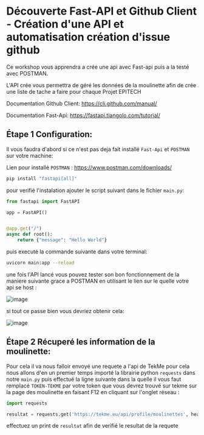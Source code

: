 # Découverte Fast-API et Github Client - Création d'une API et automatisation création d'issue github 

Ce workshop vous apprendra a crée une api avec Fast-api puis a la testé avec POSTMAN.

L'API crée vous permettra de géré les données de la moulinette afin de crée une liste de tache a faire pour chaque Projet EPITECH

Documentation Github Client:
https://cli.github.com/manual/

Documentation Fast-Api:
https://fastapi.tiangolo.com/tutorial/

## Étape 1 Configuration:

Il vous faudra d'abord si ce n'est pas deja fait installé `Fast-Api` et `POSTMAN` sur votre machine:

Lien pour installé `POSTMAN` : https://www.postman.com/downloads/

``` bash
pip install "fastapi[all]"
```

pour verifié l'instalation ajouter le script suivant dans le fichier `main.py`:

``` py
from fastapi import FastAPI

app = FastAPI()


@app.get("/")
async def root():
    return {"message": "Hello World"}
```

puis executé la commande suivante dans votre terminal:

``` bash
uvicorn main:app --reload
```

une fois l'API lancé vous pouvez tester son bon fonctionnement de la maniere suivante grace a POSTMAN en utilisant le lien sur le quelle votre api se host :

![image](https://github.com/jserygit/Workshop-API-Org/assets/145333959/f244956a-587e-4c89-99d0-63f53b459785)

si tout ce passe bien vous devriez obtenir cela:

![image](https://github.com/jserygit/Workshop-API-Org/assets/145333959/eb588c55-76b4-47e2-b12d-926ebba9a664)

## Étape 2 Récuperé les information de la moulinette:

Pour cela il va nous falloir envoyé une requete a l'api de TekMe pour cela nous allons d'en un premier temps importé la librairie python `requests` dans notre `main.py`
puis effectué la ligne suivante dans la quelle il vous faut remplacé `TOKEN-TEKME` par votre token que vous devrez trouvé sur tekme sur la page des moulinette en faisant F12 en cliquant sur l'onglet réseau :

``` python
import requests

resultat = requests.get('https://tekme.eu/api/profile/moulinettes', headers={'Authorization': 'TOKEN-TEKME'})
```

effectuez un print de `resultat` afin de verifié le resultat de la requete







